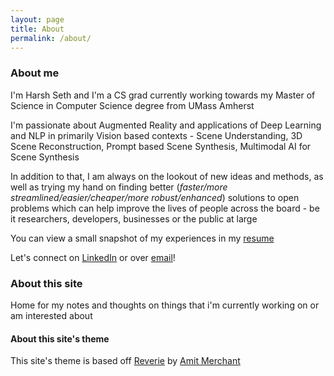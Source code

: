 ```yaml
---
layout: page
title: About
permalink: /about/
---
```

### About me

I'm Harsh Seth and I'm a CS grad currently working towards my Master of Science in Computer Science degree from UMass Amherst

I'm passionate about Augmented Reality and applications of Deep Learning and NLP in primarily Vision based contexts - Scene Understanding, 3D Scene Reconstruction, Prompt based Scene Synthesis, Multimodal AI for Scene Synthesis

In addition to that, I am always on the lookout of new ideas and methods, as well as trying my hand on finding better (*faster/more streamlined/easier/cheaper/more robust/enhanced*) solutions to open problems which can help improve the lives of people across the board - be it researchers, developers, businesses or the public at large

You can view a small snapshot of my experiences in my [resume](../docs/Harsh%20Seth%20resume.pdf)

Let's connect on [LinkedIn](https://www.linkedin.com/in/harsh-seth-6a586b168/) or over [email](mailto:harshseth2006@gmail.com)!

### About this site
Home for my notes and thoughts on things that i'm currently working on or am interested about

#### About this site's theme
This site's theme is based off [Reverie](https://github.com/amitmerchant1990/reverie) by [Amit Merchant](https://github.com/amitmerchant1990)
